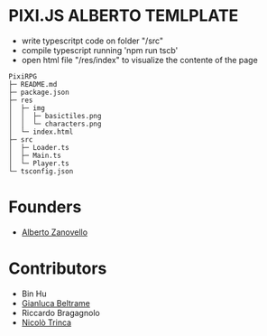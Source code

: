 # PIXI.JS ALBERTO TEMLPLATE
* write typescritpt code on folder "/src"
* compile typescript running 'npm run tscb'
* open html file "/res/index" to visualize the contente of the page


```
PixiRPG
├─ README.md
├─ package.json
├─ res
│  ├─ img
│  │  ├─ basictiles.png
│  │  └─ characters.png
│  └─ index.html
├─ src
│  ├─ Loader.ts
│  ├─ Main.ts
│  └─ Player.ts
└─ tsconfig.json

```

# Founders
* [Alberto Zanovello](https://github.com/ZanovelloAlberto/)

# Contributors
* Bin Hu
* [Gianluca Beltrame](https://github.com/GianlucaBeltrame)
* Riccardo Bragagnolo
* [Nicolò Trinca](https://github.com/nikxtr)
